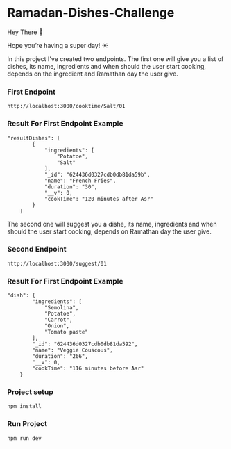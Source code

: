 # Ramadan-Dishes-Challenge

Hey There 👏

Hope you’re having a super day! ☀️

In this project I've created two endpoints.
The first one will give you a list of dishes, its name, ingredients and when should the user start cooking,
depends on the ingredient and Ramathan day the user give.

### First Endpoint
```
http://localhost:3000/cooktime/Salt/01
```
### Result For First Endpoint Example
```
"resultDishes": [
        {
            "ingredients": [
                "Potatoe",
                "Salt"
            ],
            "_id": "624436d0327cdb0db81da59b",
            "name": "French Fries",
            "duration": "30",
            "__v": 0,
            "cookTime": "120 minutes after Asr"
        }
    ]
```

The second one will suggest you a dishe, its name, ingredients and when should the user start cooking,
depends on Ramathan day the user give.
### Second Endpoint
```
http://localhost:3000/suggest/01
```
### Result For First Endpoint Example
```
"dish": {
        "ingredients": [
            "Semolina",
            "Potatoe",
            "Carrot",
            "Onion",
            "Tomato paste"
        ],
        "_id": "624436d0327cdb0db81da592",
        "name": "Veggie Couscous",
        "duration": "266",
        "__v": 0,
        "cookTime": "116 minutes before Asr"
    }
```

### Project setup
```
npm install
```

### Run Project
```
npm run dev
```
